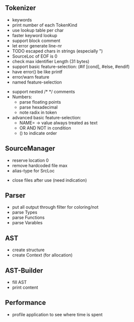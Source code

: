 
## Tokenizer
+ keywords
+ print number of each TokenKind
+ use lookup table per char
+ faster keyword lookup
+ support block comment
+ let error generate line-nr
+ TODO escaped chars in strings (especially \")
+ SourceLoc of EOF is 0
+ check max identifier Length (31 bytes)
+ support basic feature-selection: (#if [cond], #else, #endif)
+ have error() be like printf
+ error/warn feature
+ named feature-selection
- support nested /* */ comments
- Numbers:
    - parse floating points
    - parse hexadecimal
    - note radix in token
- advanced basic feature-selection:
    - NAME=<value> -> value always treated as text
    - OR AND NOT in condition
    - () to indicate order

## SourceManager
+ reserve location 0
+ remove hardcoded file max
+ alias-type for SrcLoc
- close files after use (need indication)

## Parser
- put all output through filter for coloring/not
- parse Types
- parse Functions
- parse Varables

## AST
+ create structure
+ create Context (for allocation)

## AST-Builder
+ fill AST
+ print content

## Performance
- profile application to see where time is spent

